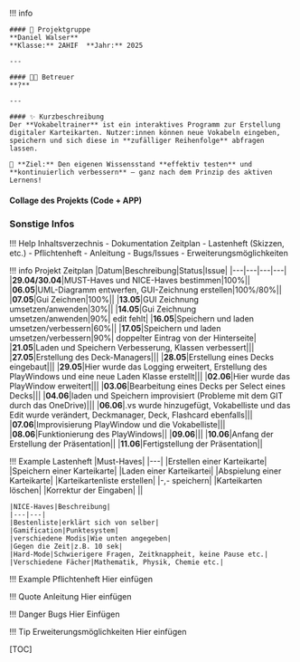 !!! info

    #### 👥 Projektgruppe
    **Daniel Walser**  
    **Klasse:** 2AHIF  **Jahr:** 2025

    ---

    #### 🧑‍🏫 Betreuer
    **?**

    ---

    #### ✨ Kurzbeschreibung
    Der **Vokabeltrainer** ist ein interaktives Programm zur Erstellung digitaler Karteikarten. Nutzer:innen können neue Vokabeln eingeben, speichern und sich diese in **zufälliger Reihenfolge** abfragen lassen.

    🧠 **Ziel:** Den eigenen Wissensstand **effektiv testen** und **kontinuierlich verbessern** – ganz nach dem Prinzip des aktiven Lernens!

#### Collage des Projekts (Code + APP)
### Sonstige Infos

!!! Help Inhaltsverzechnis
    - Dokumentation Zeitplan
    - Lastenheft (Skizzen, etc.)
    - Pflichtenheft
    - Anleitung
    - Bugs/Issues
    - Erweiterungsmöglichkeiten

!!! info Projekt Zeitplan
    |Datum|Beschreibung|Status|Issue|
    |---|---|---|---|
    |**29.04/30.04**|MUST-Haves und NICE-Haves bestimmen|100%||
    |**06.05**|UML-Diagramm entwerfen, GUI-Zeichnung erstellen|100%/80%||
    |**07.05**|Gui Zeichnen|100%||
    |**13.05**|GUI Zeichnung umsetzen/anwenden|30%||
    |**14.05**|Gui Zeichnung umsetzen/anwenden|90%| edit fehlt|
    |**16.05**|Speichern und laden umsetzen/verbessern|60%||
    |**17.05**|Speichern und laden umsetzen/verbessern|90%| doppelter Eintrag von der Hinterseite|
    |**21.05**|Laden und Speichern Verbesserung, Klassen verbessert|||
    |**27.05**|Erstellung des Deck-Managers|||
    |**28.05**|Erstellung eines Decks eingebaut|||
    |**29.05**|Hier wurde das Logging erweitert, Erstellung des PlayWindows und eine neue Laden Klasse erstellt|||
    |**02.06**|Hier wurde das PlayWindow erweitert|||
    |**03.06**|Bearbeitung eines Decks per Select eines Decks|||
    |**04.06**|laden und Speichern improvisiert (Probleme mit dem GIT durch das OneDrive)|||
    |**06.06**|.vs wurde hinzugefügt, Vokabelliste und das Edit wurde verändert, Deckmanager, Deck, Flashcard ebenfalls|||
    |**07.06**|Improvisierung PlayWindow und die Vokabelliste|||
    |**08.06**|Funktionierung des PlayWindows||
    |**09.06**|||
    |**10.06**|Anfang der Erstellung der Präsentation||
    |**11.06**|Fertigstellung der Präsentation||

!!! Example Lastenheft
    |Must-Haves|
    |---|
    |Erstellen einer Karteikarte|
    |Speichern einer Karteikarte|
    |Laden einer Karteikartei|
    |Abspielung einer Karteikarte|
    |Karteikartenliste erstellen|
    |-,- speichern|
    |Karteikarten löschen|
    |Korrektur der Eingaben|
    ||

    |NICE-Haves|Beschreibung|
    |---|---|
    |Bestenliste|erklärt sich von selber|
    |Gamification|Punktesystem|
    |verschiedene Modis|Wie unten angegeben|
    |Gegen die Zeit|z.B. 10 sek|
    |Hard-Mode|Schwierigere Fragen, Zeitknappheit, keine Pause etc.|
    |Verschiedene Fächer|Mathematik, Physik, Chemie etc.|

!!! Example Pflichtenheft
    Hier einfügen

!!! Quote Anleitung
    Hier einfügen

!!! Danger Bugs
    Hier Einfügen

!!! Tip Erweiterungsmöglichkeiten
    Hier einfügen

[TOC]